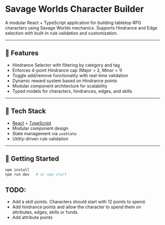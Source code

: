 # Savage Worlds Character Builder

A modular React + TypeScript application for building tabletop RPG characters using Savage Worlds mechanics. Supports Hindrance and Edge selection with built-in rule validation and customization.

---

## 🔧 Features

- Hindrance Selector with filtering by category and tag
- Enforces 4-point Hindrance cap (Major = 2, Minor = 1)
- Toggle add/remove functionality with real-time validation
- Dynamic reward system based on Hindrance points
- Modular component architecture for scalability
- Typed models for characters, hindrances, edges, and skills

---

## 🧩 Tech Stack

- [React](https://reactjs.org/) + [TypeScript](https://www.typescriptlang.org/)
- Modular component design
- State management via `useState`
- Utility-driven rule validation

---

## 🚀 Getting Started

```bash
npm install
npm run dev   # or npm start
```

## TODO:

- Add a skill points. Characters should start with 12 points to spend.
- Add hindrance points and allow the character to spend them on attributes, edges, skills or funds.
- Add attribute points
